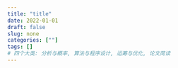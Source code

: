 ```yaml
---
title: "title"
date: 2022-01-01
draft: false
slug: none
categories: [""]
tags: []
# 四个大类: 分析与概率, 算法与程序设计, 运筹与优化, 论文简读
---
```


